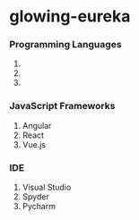 # glowing-eureka

### Programming Languages
1. 
2. 
3. 

### JavaScript Frameworks
1. Angular
2. React
3. Vue.js

### IDE
1. Visual Studio
2. Spyder
3. Pycharm
